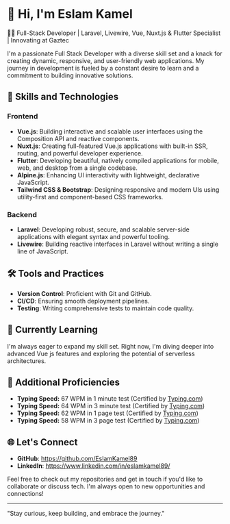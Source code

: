 # 👋 Hi, I'm Eslam Kamel
👨‍💻 Full-Stack Developer | Laravel, Livewire, Vue, Nuxt.js & Flutter Specialist | Innovating at Gaztec

I'm a passionate Full Stack Developer with a diverse skill set and a knack for creating dynamic, responsive, and user-friendly web applications. 
My journey in development is fueled by a constant desire to learn and a commitment to building innovative solutions.

## 🚀 Skills and Technologies

### Frontend

- **Vue.js**: Building interactive and scalable user interfaces using the Composition API and reactive components.
- **Nuxt.js**: Creating full-featured Vue.js applications with built-in SSR, routing, and powerful developer experience.
- **Flutter**: Developing beautiful, natively compiled applications for mobile, web, and desktop from a single codebase.
- **Alpine.js**: Enhancing UI interactivity with lightweight, declarative JavaScript.
- **Tailwind CSS & Bootstrap**: Designing responsive and modern UIs using utility-first and component-based CSS frameworks.

### Backend

- **Laravel**: Developing robust, secure, and scalable server-side applications with elegant syntax and powerful tooling.
- **Livewire**: Building reactive interfaces in Laravel without writing a single line of JavaScript.

## 🛠️ Tools and Practices

- **Version Control**: Proficient with Git and GitHub.
- **CI/CD**: Ensuring smooth deployment pipelines.
- **Testing**: Writing comprehensive tests to maintain code quality.

## 🌱 Currently Learning

I'm always eager to expand my skill set. Right now, I'm diving deeper into advanced Vue js features and exploring the potential of serverless architectures.

## 🚀 Additional Proficiencies

- **Typing Speed:** 67 WPM in 1 minute test (Certified by [Typing.com](https://www.typing.com/apiv1/student/tests/337123181/153104303/certificate?language=en))
- **Typing Speed:** 64 WPM in 3 minute test (Certified by [Typing.com](https://www.typing.com/apiv1/student/tests/346309858/153104303/certificate?language=en))
- **Typing Speed:** 62 WPM in 1 page test (Certified by [Typing.com](https://www.typing.com/apiv1/student/tests/345995167/153104303/certificate?language=en))
- **Typing Speed:** 58 WPM in 3 page test (Certified by [Typing.com](https://www.typing.com/apiv1/student/tests/333678410/153104303/certificate?language=en-gb))

## 🌐 Let's Connect

- **GitHub**:   https://github.com/EslamKamel89
- **LinkedIn**: https://www.linkedin.com/in/eslamkamel89/

Feel free to check out my repositories and get in touch if you'd like to collaborate or discuss tech. I'm always open to new opportunities and connections!

---

"Stay curious, keep building, and embrace the journey."
